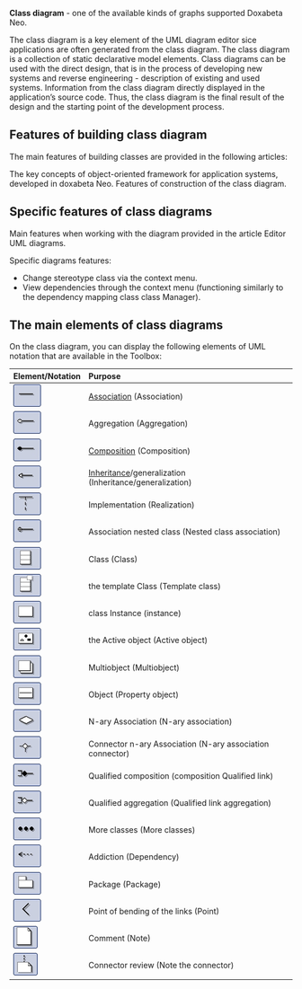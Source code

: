 **Class diagram** - one of the available kinds of graphs supported Doxabeta Neo.

The class diagram is a key element of the UML diagram editor sice applications are often generated from the class diagram. The class diagram is a collection of static declarative model elements. Class diagrams can be used with the direct design, that is in the process of developing new systems and reverse engineering - description of existing and used systems. Information from the class diagram directly displayed in the application’s source code. Thus, the class diagram is the final result of the design and the starting point of the development process.

## Features of building class diagram
The main features of building classes are  provided in the following articles:

The key concepts of object-oriented framework for application systems, developed in doxabeta Neo.
Features of construction of the class diagram.

## Specific features of class diagrams
Main features when working with the diagram provided in the article Editor UML diagrams.

Specific diagrams features:

* Change stereotype class via the context menu.
* View dependencies through the context menu (functioning similarly to the dependency mapping class class Manager).


## The main elements of class diagrams

On the class diagram, you can display the following elements of UML notation that are available in the Toolbox:

Element/Notation | Purpose
:------------------------------|:---------------------------------------
![Example](/Diagrams/assoc.jpg) | [Association](fd_master-association.html) (Association)
![Example](/Diagrams/aggregation.jpg) | Aggregation (Aggregation)
![Example](/Diagrams/composition.jpg) | [Composition](fo_detail-associations-properties.html) (Composition)
![Example](/Diagrams/inheritance.jpg) | [Inheritance](fd_inheritance.html)/generalization (Inheritance/generalization)
![Example](/Diagrams/implement.jpg) | Implementation (Realization)
![Example](/Diagrams/nested.jpg) | Association nested class (Nested class association)
![Example](/Diagrams/class.jpg) | Class (Class)
![Example](/Diagrams/templateclass.jpg) | the template Class (Template class)
![Example](/Diagrams/instance.jpg) | class Instance (instance)
![Example](/Diagrams/activeobject.jpg) | the Active object (Active object)
![Example](/Diagrams/multiobject.jpg) | Multiobject (Multiobject)
![Example](/Diagrams/object.jpg) | Object (Property object)
![Example](/Diagrams/naryassoc.jpg) | N-ary Association (N-ary association)
![Example](/Diagrams/naryconn.jpg) | Connector n-ary Association (N-ary association connector)
![Example](/Diagrams/qcomposition.jpg) | Qualified composition (composition Qualified link)
![Example](/Diagrams/qaggregation.jpg) | Qualified aggregation (Qualified link aggregation)
![Example](/Diagrams/moreclasses.jpg) | More classes (More classes)
![Example](/Diagrams/dependency.jpg) | Addiction (Dependency)
![Example](/Diagrams/package.jpg) | Package (Package)
![Example](/Diagrams/corner.jpg) | Point of bending of the links (Point)
![Example](/Diagrams/note.jpg) | Comment (Note)
![Example](/Diagrams/noteconn.jpg) | Connector review (Note the connector)
